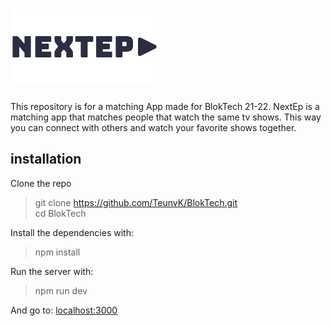 # ![Logo](https://github.com/TeunvK/BlokTech/blob/main/assets/logo.png)

This repository is for a matching App made for BlokTech 21-22.
NextEp is a matching app that matches people that watch the same tv shows. This way you can connect with others and watch your favorite shows together.

## installation

Clone the repo

> git clone <https://github.com/TeunvK/BlokTech.git>  
> cd BlokTech

Install the dependencies with:

> npm install  

Run the server with:

> npm run dev

And go to: [localhost:3000](localhost:3000)
